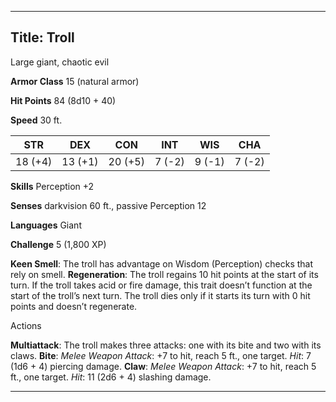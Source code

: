 -------------------------
Title: Troll
-------------------------


Large giant, chaotic evil

**Armor Class** 15 (natural armor)

**Hit Points** 84 (8d10 + 40)

**Speed** 30 ft.

  STR|       DEX|       CON|       INT|      WIS|      CHA
  ---------| ---------| ---------| --------| --------|--------|
   18 (+4)   | 13 (+1)   | 20 (+5)   | 7 (-2)   | 9 (-1)   | 7 (-2)

**Skills** Perception +2

**Senses** darkvision 60 ft., passive Perception 12

**Languages** Giant

**Challenge** 5 (1,800 XP)


**Keen Smell**: The troll has advantage on Wisdom (Perception)
    checks that rely on smell.
**Regeneration**: The troll regains 10 hit points at the start of
    its turn. If the troll takes acid or fire damage, this trait doesn’t
    function at the start of the troll’s next turn. The troll dies only
    if it starts its turn with 0 hit points and doesn’t regenerate.


Actions

**Multiattack**: The troll makes three attacks: one with its bite
    and two with its claws.
**Bite**: *Melee Weapon Attack*: +7 to hit, reach 5 ft., one target.
    *Hit*: 7 (1d6 + 4) piercing damage.
**Claw**: *Melee Weapon Attack*: +7 to hit, reach 5 ft., one target.
    *Hit*: 11 (2d6 + 4) slashing damage.

------------


